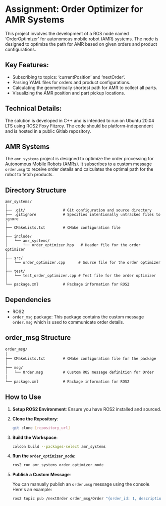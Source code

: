 # Assignment: Order Optimizer for AMR Systems

This project involves the development of a ROS node named ‘OrderOptimizer’ for autonomous mobile robot (AMR) systems. The node is designed to optimize the path for AMR based on given orders and product configurations. 

## Key Features:
- Subscribing to topics: ‘currentPosition’ and ‘nextOrder’.
- Parsing YAML files for orders and product configurations.
- Calculating the geometrically shortest path for AMR to collect all parts.
- Visualizing the AMR position and part pickup locations.

## Technical Details:
The solution is developed in C++ and is intended to run on Ubuntu 20.04 LTS using ROS2 Foxy Fitzroy. The code should be platform-independent and is hosted in a public Gitlab repository.


## AMR Systems

The `amr_systems` project is designed to optimize the order processing for Autonomous Mobile Robots (AMRs). It subscribes to a custom message `order.msg` to receive order details and calculates the optimal path for the robot to fetch products.

## Directory Structure

```
amr_systems/
│
├── .git/                 # Git configuration and source directory
├── .gitignore            # Specifies intentionally untracked files to ignore
│
├── CMakeLists.txt        # CMake configuration file
│
├── include/
│   └── amr_systems/
│       └── order_optimizer.hpp   # Header file for the order optimizer
│
├── src/
│   └── order_optimizer.cpp      # Source file for the order optimizer
│
├── test/
│   └── test_order_optimizer.cpp # Test file for the order optimizer
│
└── package.xml           # Package information for ROS2
```

## Dependencies

- ROS2
- `order_msg` package: This package contains the custom message `order.msg` which is used to communicate order details.

## order_msg Structure
```markdown
order_msg/
│
├── CMakeLists.txt        # CMake configuration file for the package
│
├── msg/
│   └── Order.msg         # Custom ROS message definition for Order
│
└── package.xml           # Package information for ROS2
```

## How to Use

1. **Setup ROS2 Environment**: Ensure you have ROS2 installed and sourced.

2. **Clone the Repository**:
   ```bash
   git clone [repository_url]
   ```

3. **Build the Workspace**:
   ```bash
   colcon build --packages-select amr_systems
   ```

4. **Run the `order_optimizer_node`**:
   ```bash
   ros2 run amr_systems order_optimizer_node
   ```

5. **Publish a Custom Message**:
   
   You can manually publish an `order.msg` message using the console. Here's an example:
   ```bash
   ros2 topic pub /nextOrder order_msg/Order "{order_id: 1, description: 'Sample Order'}"
   ```

